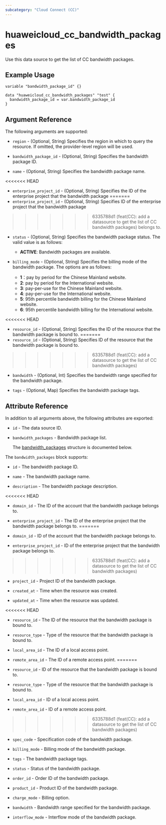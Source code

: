 ```yaml
---
subcategory: "Cloud Connect (CC)"
---
```


# huaweicloud_cc_bandwidth_packages

Use this data source to get the list of CC bandwidth packages.

## Example Usage

```hcl
variable "bandwidth_package_id" {}

data "huaweicloud_cc_bandwidth_packages" "test" {
  bandwidth_package_id = var.bandwidth_package_id
}
```

## Argument Reference

The following arguments are supported:

* `region` - (Optional, String) Specifies the region in which to query the resource.
  If omitted, the provider-level region will be used.

* `bandwidth_package_id` - (Optional, String) Specifies the bandwidth package ID.

* `name` - (Optional, String) Specifies the bandwidth package name.

<<<<<<< HEAD
* `enterprise_project_id` - (Optional, String) Specifies the ID of the enterprise project that the bandwidth package
=======
* `enterprise_project_id` - (Optional, String) Specifies ID of the enterprise project that the bandwidth package
>>>>>>> 6335788d1 (feat(CC): add a datasource to get the list of CC bandwidth packages)
  belongs to.

* `status` - (Optional, String) Specifies the bandwidth package status.
  The valid value is as follows:
  + **ACTIVE**: Bandwidth packages are available.

* `billing_mode` - (Optional, String) Specifies the billing mode of the bandwidth package.
  The options are as follows:
  + **1**：pay by period for the Chinese Mainland website.
  + **2**: pay by period for the International website.
  + **3**: pay-per-use for the Chinese Mainland website.
  + **4**: pay-per-use for the International website.
  + **5**: 95th percentile bandwidth billing for the Chinese Mainland website.
  + **6**: 95th percentile bandwidth billing for the International website.

<<<<<<< HEAD
* `resource_id` - (Optional, String) Specifies the ID of the resource that the bandwidth package is bound to.
=======
* `resource_id` - (Optional, String) Specifies ID of the resource that the bandwidth package is bound to.
>>>>>>> 6335788d1 (feat(CC): add a datasource to get the list of CC bandwidth packages)

* `bandwidth` - (Optional, Int) Specifies the bandwidth range specified for the bandwidth package.

* `tags` - (Optional, Map) Specifies the bandwidth package tags.

## Attribute Reference

In addition to all arguments above, the following attributes are exported:

* `id` - The data source ID.

* `bandwidth_packages` - Bandwidth package list.

  The [bandwidth_packages](#bandwidth_packages_struct) structure is documented below.

<a name="bandwidth_packages_struct"></a>
The `bandwidth_packages` block supports:

* `id` - The bandwidth package ID.

* `name` - The bandwidth package name.

* `description` - The bandwidth package description.

<<<<<<< HEAD
* `domain_id` - The ID of the account that the bandwidth package belongs to.

* `enterprise_project_id` - The ID of the enterprise project that the bandwidth package belongs to.
=======
* `domain_id` - ID of the account that the bandwidth package belongs to.

* `enterprise_project_id` - ID of the enterprise project that the bandwidth package belongs to.
>>>>>>> 6335788d1 (feat(CC): add a datasource to get the list of CC bandwidth packages)

* `project_id` - Project ID of the bandwidth package.

* `created_at` - Time when the resource was created.

* `updated_at` - Time when the resource was updated.

<<<<<<< HEAD
* `resource_id` - The ID of the resource that the bandwidth package is bound to.

* `resource_type` - Type of the resource that the bandwidth package is bound to.

* `local_area_id` - The ID of a local access point.

* `remote_area_id` - The ID of a remote access point.
=======
* `resource_id` - ID of the resource that the bandwidth package is bound to.

* `resource_type` - Type of the resource that the bandwidth package is bound to.

* `local_area_id` - ID of a local access point.

* `remote_area_id` - ID of a remote access point.
>>>>>>> 6335788d1 (feat(CC): add a datasource to get the list of CC bandwidth packages)

* `spec_code` - Specification code of the bandwidth package.

* `billing_mode` - Billing mode of the bandwidth package.

* `tags` - The bandwidth package tags.

* `status` - Status of the bandwidth package.

* `order_id` - Order ID of the bandwidth package.

* `product_id` - Product ID of the bandwidth package.

* `charge_mode` - Billing option.

* `bandwidth` - Bandwidth range specified for the bandwidth package.

* `interflow_mode` - Interflow mode of the bandwidth package.
